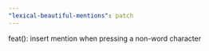 ```yaml
---
"lexical-beautiful-mentions": patch
---
```


feat(): insert mention when pressing a non-word character
